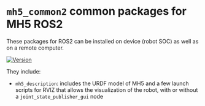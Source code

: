 # `mh5_common2` common packages for MH5 ROS2

These packages for ROS2 can be installed on device (robot SOC) as well as on a remote computer.

[![Version](https://img.shields.io/badge/Rev-H-blue)](https://img.shields.io/badge/master-0.2.0-blue)

They include:
- `mh5_description`: includes the URDF model of MH5 and a few launch scripts for RVIZ that allows the visualization of the robot, with or without a  `joint_state_publisher_gui` node